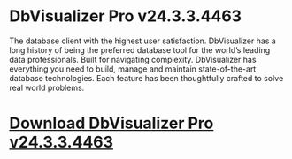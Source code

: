 # DbVisualizer Pro v24.3.3.4463

The database client with the highest user satisfaction. DbVisualizer has a long history of being the preferred database tool for the world’s leading data professionals. Built for navigating complexity. DbVisualizer has everything you need to build, manage and maintain state-of-the-art database technologies. Each feature has been thoughtfully crafted to solve real world problems.

# [Download DbVisualizer Pro v24.3.3.4463](https://developer.team/database-development/35296-dbvisualizer-pro-v24334463.html)
